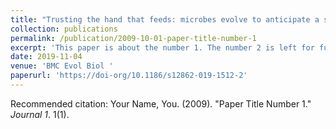 ```yaml
---
title: "Trusting the hand that feeds: microbes evolve to anticipate a serial transfer protocol as individuals or collectives"
collection: publications
permalink: /publication/2009-10-01-paper-title-number-1
excerpt: 'This paper is about the number 1. The number 2 is left for future work.'
date: 2019-11-04
venue: 'BMC Evol Biol '
paperurl: 'https://doi-org/10.1186/s12862-019-1512-2'
---
```


Recommended citation: Your Name, You. (2009). "Paper Title Number 1." <i>Journal 1</i>. 1(1).
